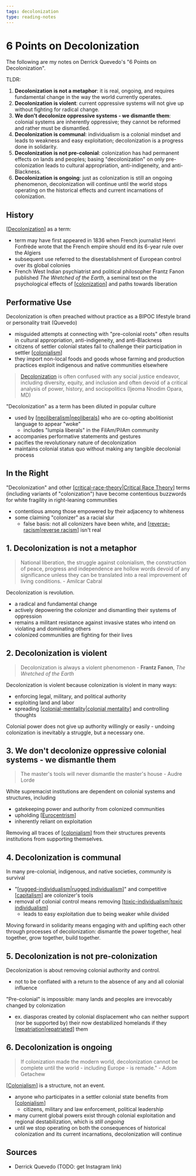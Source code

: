 ```yaml
---
tags: decolonization
type: reading-notes
---
```


# 6 Points on Decolonization

The following are my notes on Derrick Quevedo's "6 Points on Decolonization".

TLDR:

1. **Decolonization is not a metaphor**: it is real, ongoing, and requires fundamental change in the way the world currently operates.
2. **Decolonization is violent**: current oppressive systems will not give up without fighting for radical change.
3. **We don't decolonize oppressive systems - we dismantle them**: colonial systems are inherently oppressive; they cannot be reformed and rather must be dismantled.
4. **Decolonization is communal**: individualism is a colonial mindset and leads to weakness and easy exploitation; decolonization is a progress done in solidarity.
5. **Decolonization is not pre-colonial**: colonization has had permanent effects on lands and peoples; basing "decolonization" on only pre-colonization leads to cultural appropriation, anti-indigeneity, and anti-Blackness.
6. **Decolonization is ongoing**: just as colonization is still an ongoing phenomenon, decolonization will continue until the world stops operating on the historical effects and current incarnations of colonization.

## History

[[Decolonization]] as a term:

- term may have first appeared in 1836 when French journalist Henri Fonfrède wrote that the French empire should end its 6-year rule over the Algiers
- subsequent use referred to the disestablishment of European control over its global colonies
- French West Indian psychiatrist and political philosopher Frantz Fanon published _The Wretched of the Earth_, a seminal text on the psychological effects of [[colonization]] and paths towards liberation

## Performative Use

Decolonization is often preached without practice as a BIPOC lifestyle brand or personality trait (Quevedo)

- misguided attempts at connecting with "pre-colonial roots" often results in cultural appropriation, anti-indigeneity, and anti-Blackness
- citizens of settler colonial states fail to challenge their participation in settler [[colonialism]]
- they import non-local foods and goods whose farming and production practices exploit indigenous and native communities elsewhere

> [Decolonization] is often confused with any social justice endeavor, including diversity, equity, and inclusion and often devoid of a critical analysis of power, history, and sociopolitics (Ijeoma Nnodim Opara, MD)

"Decolonization" as a term has been diluted in popular culture

- used by [[neoliberalism|neoliberals]] who are co-opting abolitionist language to appear "woke"
  - includes "lumpia liberals" in the FilAm/PilAm community
- accompanies performative statements and gestures
- pacifies the revolutionary nature of decolonization
- maintains colonial status quo without making any tangible decolonial process

## In the Right

"Decolonization" and other [[critical-race-theory|Critical Race Theory]] terms (including variants of "colonization") have become contentious buzzwords for white fragility in right-leaning communities

- contentious among those empowered by their adjacency to whiteness
- some claiming "colonizer" as a racial slur
  - false basis: not all colonizers have been white, and [[reverse-racism|reverse racism]] isn't real

## 1. Decolonization is not a metaphor

> National liberation, the struggle against colonialism, the construction of peace, progress and independence are hollow words devoid of any significance unless they can be translated into a real improvement of living conditions. - Amilcar Cabral

Decolonization is revolution.

- a radical and fundamental change
- actively depowering the colonizer and dismantling their systems of oppression
- remains a militant resistance against invasive states who intend on violating and dominating others
- colonized communities are fighting for their lives

## 2. Decolonization is violent

> Decolonization is always a violent phenomenon - **Frantz Fanon**, _The Wretched of the Earth_

Decolonization is violent because colonization is violent in many ways:

- enforcing legal, military, and political authority
- exploiting land and labor
- spreading [[colonial-mentality|colonial mentality]] and controlling thoughts

Colonial power does not give up authority willingly or easily - undoing colonization is inevitably a struggle, but a necessary one.

## 3. We don't decolonize oppressive colonial systems - we dismantle them

> The master's tools will never dismantle the master's house - Audre Lorde

White supremacist institutions are dependent on colonial systems and structures, including

- gatekeeping power and authority from colonized communities
- upholding [[Eurocentrism]]
- inherently reliant on exploitation

Removing all traces of [[colonialism]] from their structures prevents institutions from supporting themselves.

## 4. Decolonization is communal

In many pre-colonial, indigenous, and native societies, _community_ is survival

- "[[rugged-individualism|rugged individualism]]" and competitive [[capitalism]] are colonizer's tools
- removal of colonial control means removing [[toxic-individualism|toxic individualism]]
  - leads to easy exploitation due to being weaker while divided

Moving forward in solidarity means engaging with and uplifting each other through processes of decolonization: dismantle the power together, heal together, grow together, build together.

## 5. Decolonization is not pre-colonization

Decolonization is about removing colonial authority and control.

- not to be conflated with a return to the absence of any and all colonial influence

"Pre-colonial" is impossible: many lands and peoples are irrevocably changed by colonization

- ex. diasporas created by colonial displacement who can neither support (nor be supported by) their now destabilized homelands if they [[repatriation|repatriated]] them

## 6. Decolonization is ongoing

> If colonization made the modern world, decolonization cannot be complete until the world - including Europe - is remade." - Adom Getachew

[[Colonialism]] is a structure, not an event.

- anyone who participates in a settler colonial state benefits from [[colonialism]]
  - citizens, military and law enforcement, political leadership
- many current global powers exist through colonial exploitation and regional destabilization, which is _still ongoing_
- until we stop operating on both the consequences of historical colonization and its current incarnations, decolonization will continue

## Sources

- Derrick Quevedo (TODO: get Instagram link)

[//begin]: # "Autogenerated link references for markdown compatibility"
[Decolonization]: decolonization "Decolonization"
[colonization]: colonization "Colonization"
[colonialism]: colonialism "Colonialism"
[neoliberalism|neoliberals]: neoliberalism "Neoliberalism"
[critical-race-theory|Critical Race Theory]: critical-race-theory "Critical Race Theory"
[reverse-racism|reverse racism]: reverse-racism "Reverse racism"
[colonial-mentality|colonial mentality]: colonial-mentality "Colonial mentality"
[Eurocentrism]: eurocentrism "Eurocentrism"
[rugged-individualism|rugged individualism]: rugged-individualism "Rugged individualism"
[capitalism]: capitalism "Capitalism"
[toxic-individualism|toxic individualism]: toxic-individualism "Toxic individualism"
[repatriation|repatriated]: repatriation "Repatriation"
[Colonialism]: colonialism "Colonialism"
[//end]: # "Autogenerated link references"
